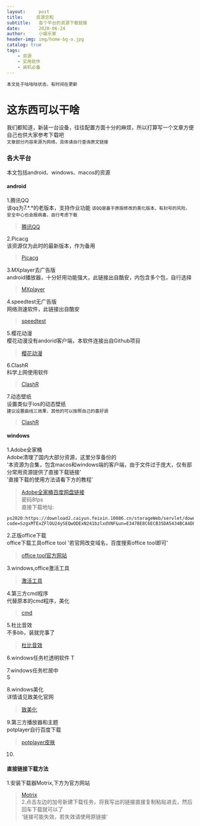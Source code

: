 ```yaml
---
layout:     post
title:     资源总和
subtitle:   各个平台的资源下载链接
date:       2020-06-24
author:     小娱乐家
header-img: img/home-bg-o.jpg
catalog: true
tags:
    - 资源
    - 实用软件
    - 装机必备
---
```



`本文处于咕咕咕状态，有时间在更新`


# 这东西可以干啥
我们都知道，新装一台设备，往往配置方面十分的麻烦，所以打算写一个文章方便自己也供大家参考下载吧  
`文章部分内容来源为网络，具体请自行查询原文链接`  

### 各大平台
本文包括android、windows、macos的资源  

#### android  
1.腾讯QQ  
  该qq为7.*.*的老版本，支持作业功能
  `该QQ是基于原版修改的美化版本，有封号的风险，安全中心也会报病毒，自行考虑下载`   
>[腾讯QQ](https://xiaoyulejia.lanzous.com/idW11dnt2zc)  

2.Picacg  
  该资源仅为此时的最新版本，作为备用  
>[Picacg](https://xiaoyulejia.lanzous.com/iTk2Ie0flyj)  

3.MXplayer去广告版  
  android播放器，十分好用功能强大，此链接出自酷安，内包含多个包，自行选择  
>[MXplayer](https://www.lanzous.com/b00t55qij)  

4.speedtest无广告版  
  网络测速软件，此链接出自酷安  
>[speedtest](https://www.lanzous.com/b0cpu1itg)  

5.樱花动漫  
  樱花动漫没有andorid客户端，本软件连接出自Github项目
>[樱花动漫](https://xiaoyulejia.lanzous.com/i9ogJe0fnjg)  

6.ClashR  
  科学上网使用软件  
>[ClashR](https://xiaoyulejia.lanzous.com/ic9zgah)  

7.动态壁纸  
  设置类似于ios的动态壁纸  
  `建议设置曲线三效果，其他的可以按照自己的喜好调`  
>[ClashR](https://xiaoyulejia.lanzous.com/iFGZ5e0yxqh)  





#### windows 
1.Adobe全家桶  
  Adobe清理了国内大部分资源，这里分享备份的  
  '本资源为合集，包含macos和windows端的客户端，由于文件过于庞大，仅有部分常用资源提供了直接下载链接'  
  '直接下载的使用方法请看下方的教程'  
>[Adobe全家桶百度网盘链接](https://pan.baidu.com/s/1cIsAqxqwR6EErJmgEZF4eA)  
  密码8fps  
  直接下载地址:
  ```
  ps2020:https://download2.caiyun.feixin.10086.cn/storageWeb/servlet/downloadServlet?code=SzgxMTExZFlOU24ySEQwODExN241bzlxdVNF&un=E347BE8C6ECB35DA5434BCA4D8BDEF93BEF87A82A4115C4B17D7B9A2E3C3FCE6&dom=D960&txType=0
  ```

2.正版office下载  
  office下载工具office tool
  '若官网改变域名，百度搜索office tool即可'  
>[office tool官方网站](https://otp.landian.vip/zh-cn/)

3.windows,office激活工具
>[激活工具]()

4.第三方cmd程序  
  代替原本的cmd程序，美化  
>[cmd]()

5.杜比音效  
  不多bb，装就完事了  
>[杜比音效]()  

6.windows任务栏透明软件
  T
>[]()

7.windows任务栏居中  
  S
>[]()

8.windows美化  
  详情请见致美化官网
>[致美化](https://zhutix.com/)  

9.第三方播放器和主题  
  potplayer自行百度下载 
>[potplayer皮肤](https://xiaoyulejia.lanzous.com/iW6ikdyy9di)  

10.

  










  #### 直接链接下载方法  
  1.安装下载器Motrix,下方为官方网站  
  >[Motrix](https://motrix.app/)  
  2.点击左边的加号新建下载任务，将我写出的链接直接复制粘贴进去，然后回车下载就可以了  
  '链接可能失效，若失效请使用原链接'  